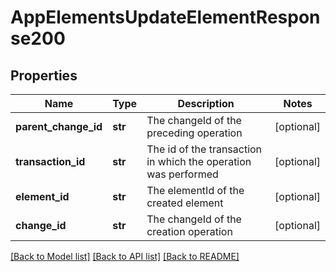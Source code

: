 # AppElementsUpdateElementResponse200

## Properties
Name | Type | Description | Notes
------------ | ------------- | ------------- | -------------
**parent_change_id** | **str** | The changeId of the preceding operation | [optional] 
**transaction_id** | **str** | The id of the transaction in which the operation was performed | [optional] 
**element_id** | **str** | The elementId of the created element | [optional] 
**change_id** | **str** | The changeId of the creation operation | [optional] 

[[Back to Model list]](../README.md#documentation-for-models) [[Back to API list]](../README.md#documentation-for-api-endpoints) [[Back to README]](../README.md)


